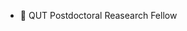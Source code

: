 - 👋 QUT Postdoctoral Reasearch Fellow

<!---
zahern/zahern is a ✨ special ✨ repository because its `README.md` (this file) appears on your GitHub profile.
You can click the Preview link to take a look at your changes.
--->
